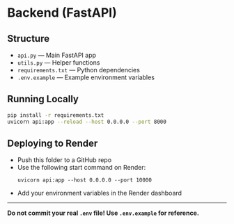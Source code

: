 # Backend (FastAPI)

## Structure
- `api.py` — Main FastAPI app
- `utils.py` — Helper functions
- `requirements.txt` — Python dependencies
- `.env.example` — Example environment variables

## Running Locally
```sh
pip install -r requirements.txt
uvicorn api:app --reload --host 0.0.0.0 --port 8000
```

## Deploying to Render
- Push this folder to a GitHub repo
- Use the following start command on Render:
  ```
  uvicorn api:app --host 0.0.0.0 --port 10000
  ```
- Add your environment variables in the Render dashboard

---

**Do not commit your real `.env` file! Use `.env.example` for reference.**
